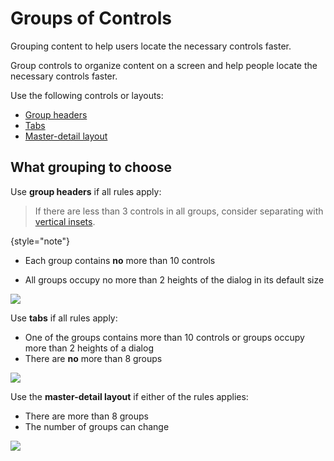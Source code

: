 <!-- Copyright 2000-2024 JetBrains s.r.o. and contributors. Use of this source code is governed by the Apache 2.0 license. -->

# Groups of Controls

<link-summary>Grouping content to help users locate the necessary controls faster.</link-summary>

Group controls to organize content on a screen and help people locate the necessary controls faster.

Use the following controls or layouts:
* [Group headers](group_header.md)
* [Tabs](tabs.md)
* [Master-detail layout](masterdetail_layout.md)


## What grouping to choose

Use **group headers** if all rules apply:

> If there are less than 3 controls in all groups, consider separating with [vertical insets](group_header.md#how-to-use).
>
{style="note"}

* Each group contains **no** more than 10 controls

* All groups occupy no more than 2 heights of the dialog in its default size

![](6_01_group_headers.png)

Use **tabs** if all rules apply:
* One of the groups contains more than 10 controls or groups occupy more than 2 heights of a dialog
* There are **no** more than 8 groups

![](01_use_tabs.png)

Use the **master-detail layout** if either of the rules applies:
* There are more than 8 groups
* The number of groups can change

![](02_use_master_detail.png)

